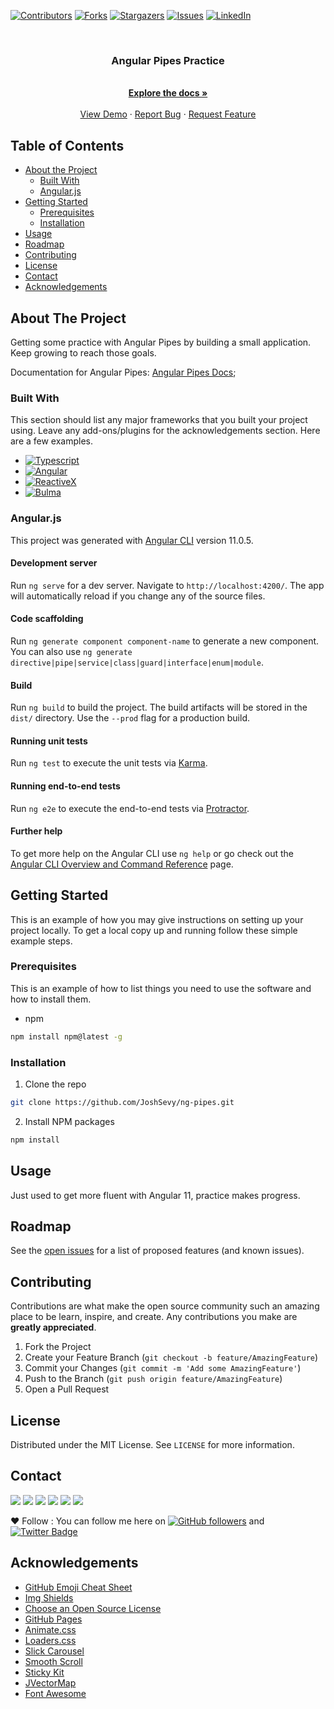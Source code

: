 [![Contributors][contributors-shield]][contributors-url]
[![Forks][forks-shield]][forks-url]
[![Stargazers][stars-shield]][stars-url]
[![Issues][issues-shield]][issues-url]
[![LinkedIn][linkedin-shield]][linkedin]

<br />
<p align="center">
  <a href="https://github.com/JoshSevy/ng-pipes">
    <!-- <img src="images/logo.png" alt="Logo" width="80" height="80"> -->
  </a>

  <h3 align="center">Angular Pipes Practice</h3>

  <p align="center">
    <br />
    <a href="https://github.com/JoshSevy/ng-pipes"><strong>Explore the docs »</strong></a>
    <br />
    <br />
    <a href="https://github.com/JoshSevy/ng-pipes">View Demo</a>
    ·
    <a href="https://github.com/JoshSevy/ng-pipes/issues">Report Bug</a>
    ·
    <a href="https://github.com/JoshSevy/ng-pipes/issues">Request Feature</a>
  </p>
</p>

## Table of Contents

- [About the Project](#about-the-project)
  - [Built With](#built-with)
  - [Angular.js](#angular.js)
- [Getting Started](#getting-started)
  - [Prerequisites](#prerequisites)
  - [Installation](#installation)
- [Usage](#usage)
- [Roadmap](#roadmap)
- [Contributing](#contributing)
- [License](#license)
- [Contact](#contact)
- [Acknowledgements](#acknowledgements)

<!-- ABOUT THE PROJECT -->

## About The Project

Getting some practice with Angular Pipes by building a small application. Keep growing to reach those goals.

Documentation for Angular Pipes:
[Angular Pipes Docs](https://angular.io/api?type=pipe);


### Built With

This section should list any major frameworks that you built your project using. Leave any add-ons/plugins for the acknowledgements section. Here are a few examples.

- [![Typescript](https://img.shields.io/badge/-Typescript-black?style=flat-square&logo=typescript&logoColor=ffff3f)](https://www.typescriptlang.org)
- [![Angular](https://img.shields.io/badge/-Angular-black?style=flat-square&logo=Angular)](https://angular.io/docs)
- [![ReactiveX](https://img.shields.io/badge/-ReactiveX-black?style=flat-square&logo=reactivex)](http://reactivex.io/)
- [![Bulma](https://img.shields.io/badge/-Bulma-black?style=flat-square&logo=bulma)](https://bulma.io)


### Angular.js

This project was generated with [Angular CLI](https://github.com/angular/angular-cli) version 11.0.5.

#### Development server

Run `ng serve` for a dev server. Navigate to `http://localhost:4200/`. The app will automatically reload if you change any of the source files.

#### Code scaffolding

Run `ng generate component component-name` to generate a new component. You can also use `ng generate directive|pipe|service|class|guard|interface|enum|module`.

#### Build

Run `ng build` to build the project. The build artifacts will be stored in the `dist/` directory. Use the `--prod` flag for a production build.

#### Running unit tests

Run `ng test` to execute the unit tests via [Karma](https://karma-runner.github.io).

#### Running end-to-end tests

Run `ng e2e` to execute the end-to-end tests via [Protractor](http://www.protractortest.org/).

#### Further help

To get more help on the Angular CLI use `ng help` or go check out the [Angular CLI Overview and Command Reference](https://angular.io/cli) page.

<!-- GETTING STARTED -->

## Getting Started

This is an example of how you may give instructions on setting up your project locally.
To get a local copy up and running follow these simple example steps.

### Prerequisites

This is an example of how to list things you need to use the software and how to install them.

- npm

```sh
npm install npm@latest -g
```

### Installation

1. Clone the repo

```sh
git clone https://github.com/JoshSevy/ng-pipes.git
```

2. Install NPM packages

```sh
npm install
```

<!-- USAGE EXAMPLES -->

## Usage

Just used to get more fluent with Angular 11, practice makes progress.



<!-- ROADMAP -->

## Roadmap

See the [open issues](https://github.com/JoshSevy/ng-pipes/issues) for a list of proposed features (and known issues).

<!-- CONTRIBUTING -->

## Contributing

Contributions are what make the open source community such an amazing place to be learn, inspire, and create. Any contributions you make are **greatly appreciated**.

1. Fork the Project
2. Create your Feature Branch (`git checkout -b feature/AmazingFeature`)
3. Commit your Changes (`git commit -m 'Add some AmazingFeature'`)
4. Push to the Branch (`git push origin feature/AmazingFeature`)
5. Open a Pull Request

<!-- LICENSE -->

## License

Distributed under the MIT License. See `LICENSE` for more information.

<!-- CONTACT -->

## Contact

[<img src="https://img.shields.io/badge/LinkedIn-joshua--sevy-informational?style=for-the-badge&labelColor=black&logo=linkedin&logoColor=0077b5&&color=0077b5"/>][linkedin]
[<img src="https://img.shields.io/badge/Outlook-joshuasevy@outlook.com-informational?style=for-the-badge&labelColor=black&logoColor=d14836&logo=microsoft&color=d14836"/>][outlook]
[<img src="https://img.shields.io/badge/Github-JoshSevy-informational?style=for-the-badge&labelColor=black&logo=github&color=7d88e6"/>][github]
[<img src="https://img.shields.io/badge/HackerRank-Joshua_Sevy-informational?style=for-the-badge&labelColor=black&logo=hackerrank&color=7d88e6"/>][hackerrank]
[<img src="https://img.shields.io/badge/Stackoverflow-joshua--sevy-informational?style=for-the-badge&labelColor=black&logo=stackoverflow&logoColor=fe7a16&color=fe7a16"/>][stackoverflow]
[<img src="https://img.shields.io/badge/Twitter-@joshsevy-informational?style=for-the-badge&labelColor=black&logo=twitter&logoColor=#1DA1F2&color=1da1f2"/>][twitter]

❤️ Follow : You can follow me here on [![GitHub followers](https://img.shields.io/github/followers/JoshSevy?label=Follow&style=social)](https://github.com/JoshSevy/?tab=follow) and [![Twitter Badge](https://img.shields.io/badge/-@joshsevy-1ca0f1?style=flat-square&labelColor=1ca0f1&logo=twitter&logoColor=white&link=https://twitter.com/JoshSevy)](https://twitter.com/JoshSevy)

<!-- ACKNOWLEDGEMENTS -->

## Acknowledgements

- [GitHub Emoji Cheat Sheet](https://www.webpagefx.com/tools/emoji-cheat-sheet)
- [Img Shields](https://shields.io)
- [Choose an Open Source License](https://choosealicense.com)
- [GitHub Pages](https://pages.github.com)
- [Animate.css](https://daneden.github.io/animate.css)
- [Loaders.css](https://connoratherton.com/loaders)
- [Slick Carousel](https://kenwheeler.github.io/slick)
- [Smooth Scroll](https://github.com/cferdinandi/smooth-scroll)
- [Sticky Kit](http://leafo.net/sticky-kit)
- [JVectorMap](http://jvectormap.com)
- [Font Awesome](https://fontawesome.com)

<!-- MARKDOWN LINKS & IMAGES -->
<!-- https://www.markdownguide.org/basic-syntax/#reference-style-links -->

[contributors-shield]: https://img.shields.io/github/contributors/JoshSevy/ng-pipes.svg?style=flat-square
[contributors-url]: https://github.com/JoshSevy/ng-pipes/graphs/contributors
[forks-shield]: https://img.shields.io/github/forks/JoshSevy/ng-pipes.svg?style=flat-square
[forks-url]: https://github.com/JoshSevy/ng-pipes/network/members
[stars-shield]: https://img.shields.io/github/stars/JoshSevy/ng-pipes.svg?style=flat-square
[stars-url]: https://github.com/JoshSevy/ng-pipes/stargazers
[issues-shield]: https://img.shields.io/github/issues/JoshSevy/ng-pipes.svg?style=flat-square
[issues-url]: https://github.com/JoshSevy/ng-pipes/issues
[license-shield]: https://img.shields.io/github/license/JoshSevy/ng-pipes.svg?style=flat-square
[license-url]: https://github.com/JoshSevy/ng-pipes/blob/master/LICENSE.txt
[linkedin-shield]: https://img.shields.io/badge/-LinkedIn-black.svg?style=flat-square&logo=linkedin&colorB=555

<!-- Personal Definitions  -->

[linkedin]: https://www.linkedin.com/in/joshua-sevy
[outlook]: mailto:joshuasevy@outlook.com
[stackoverflow]: https://stackoverflow.com/users/12935748/joshuasevy
[github]: https://github.com/JoshSevy
[twitter]: https://twitter.com/joshsevy
[hackerrank]: https://www.hackerrank.com/joshuasevy

<!-- Tech Tags

![Typescript](https://img.shields.io/badge/-Typescript-black?style=flat-square&logo=typescript&logoColor=ffff3f)
![Angular](https://img.shields.io/badge/-Angular-black?style=flat-square&logo=Angular)
![ReactiveX](https://img.shields.io/badge/-ReactiveX-black?style=flat-square&logo=reactivex)
![Bulma](https://img.shields.io/badge/-Bulma-black?style=flat-square&logo=bulma)

-->
